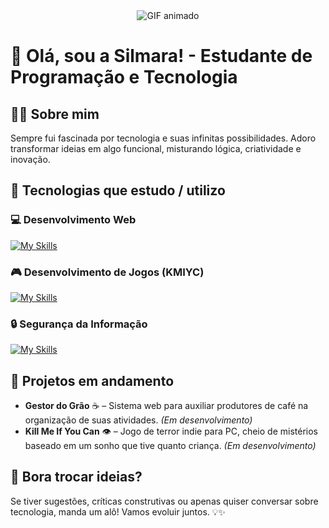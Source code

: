 <div align="center">
  <img src="https://i.pinimg.com/originals/35/00/ce/3500ceb8f649f1be4ad2008af36a75ce.gif" alt="GIF animado">
</div>

# 🌟 Olá, sou a Silmara! - Estudante de Programação e Tecnologia

## 👩‍💻 Sobre mim  

Sempre fui fascinada por tecnologia e suas infinitas possibilidades. Adoro transformar ideias em algo funcional, misturando lógica, criatividade e inovação.

## 🔧 Tecnologias que estudo / utilizo  

### 💻 Desenvolvimento Web  
[![My Skills](https://skillicons.dev/icons?i=html,css,bootstrap,js,mysql,php,git,github&perline=3)](https://skillicons.dev)

### 🎮 Desenvolvimento de Jogos (KMIYC)  
[![My Skills](https://skillicons.dev/icons?i=unity,blender,cs,visualstudio&perline=3)](https://skillicons.dev)  

### 🔒 Segurança da Informação  
[![My Skills](https://skillicons.dev/icons?i=kali,py,raspberrypi&perline=3)](https://skillicons.dev)  

## 🚧 Projetos em andamento  

- **Gestor do Grão** ☕ – Sistema web para auxiliar produtores de café na organização de suas atividades. *(Em desenvolvimento)*  
- **Kill Me If You Can** 👁️ – Jogo de terror indie para PC, cheio de mistérios baseado em um sonho que tive quanto criança. *(Em desenvolvimento)*  

## 📢 Bora trocar ideias?  

Se tiver sugestões, críticas construtivas ou apenas quiser conversar sobre tecnologia, manda um alô! Vamos evoluir juntos. 💡✨  
